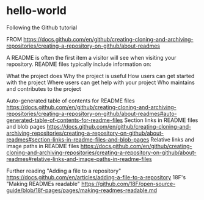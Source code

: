 # hello-world
Following the Github tutorial

FROM
https://docs.github.com/en/github/creating-cloning-and-archiving-repositories/creating-a-repository-on-github/about-readmes


A README is often the first item a visitor will see when visiting your repository. README files typically include information on:

What the project does
Why the project is useful
How users can get started with the project
Where users can get help with your project
Who maintains and contributes to the project

Auto-generated table of contents for README files
  https://docs.github.com/en/github/creating-cloning-and-archiving-repositories/creating-a-repository-on-github/about-readmes#auto-generated-table-of-contents-for-readme-files
Section links in README files and blob pages
  https://docs.github.com/en/github/creating-cloning-and-archiving-repositories/creating-a-repository-on-github/about-readmes#section-links-in-readme-files-and-blob-pages
Relative links and image paths in README files
  https://docs.github.com/en/github/creating-cloning-and-archiving-repositories/creating-a-repository-on-github/about-readmes#relative-links-and-image-paths-in-readme-files

Further reading
"Adding a file to a repository"
  https://docs.github.com/en/articles/adding-a-file-to-a-repository
18F's "Making READMEs readable"
  https://github.com/18F/open-source-guide/blob/18f-pages/pages/making-readmes-readable.md
